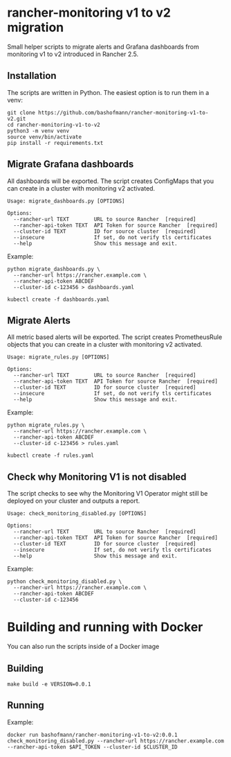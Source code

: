 # rancher-monitoring v1 to v2 migration

Small helper scripts to migrate alerts and Grafana dashboards from monitoring v1 to v2 introduced in Rancher 2.5.

## Installation

The scripts are written in Python. The easiest option is to run them in a venv:

```
git clone https://github.com/bashofmann/rancher-monitoring-v1-to-v2.git
cd rancher-monitoring-v1-to-v2
python3 -m venv venv
source venv/bin/activate
pip install -r requirements.txt
```

## Migrate Grafana dashboards

All dashboards will be exported. The script creates ConfigMaps that you can create in a cluster with monitoring v2 activated.

```
Usage: migrate_dashboards.py [OPTIONS]

Options:
  --rancher-url TEXT        URL to source Rancher  [required]
  --rancher-api-token TEXT  API Token for source Rancher  [required]
  --cluster-id TEXT         ID for source cluster  [required]
  --insecure                If set, do not verify tls certificates
  --help                    Show this message and exit.
```

Example:

```
python migrate_dashboards.py \
  --rancher-url https://rancher.example.com \
  --rancher-api-token ABCDEF
  --cluster-id c-123456 > dashboards.yaml

kubectl create -f dashboards.yaml
```

## Migrate Alerts

All metric based alerts will be exported. The script creates PrometheusRule objects that you can create in a cluster with monitoring v2 activated.

```
Usage: migrate_rules.py [OPTIONS]

Options:
  --rancher-url TEXT        URL to source Rancher  [required]
  --rancher-api-token TEXT  API Token for source Rancher  [required]
  --cluster-id TEXT         ID for source cluster  [required]
  --insecure                If set, do not verify tls certificates
  --help                    Show this message and exit.
```

Example:

```
python migrate_rules.py \
  --rancher-url https://rancher.example.com \
  --rancher-api-token ABCDEF
  --cluster-id c-123456 > rules.yaml

kubectl create -f rules.yaml
```

## Check why Monitoring V1 is not disabled

The script checks to see why the Monitoring V1 Operator might still be deployed on your cluster and outputs a report.

```
Usage: check_monitoring_disabled.py [OPTIONS]

Options:
  --rancher-url TEXT        URL to source Rancher  [required]
  --rancher-api-token TEXT  API Token for source Rancher  [required]
  --cluster-id TEXT         ID for source cluster  [required]
  --insecure                If set, do not verify tls certificates
  --help                    Show this message and exit.
```

Example:

```
python check_monitoring_disabled.py \
  --rancher-url https://rancher.example.com \
  --rancher-api-token ABCDEF
  --cluster-id c-123456
```

# Building and running with Docker

You can also run the scripts inside of a Docker image

## Building

```
make build -e VERSION=0.0.1
```

## Running

Example:

```
docker run bashofmann/rancher-monitoring-v1-to-v2:0.0.1 check_monitoring_disabled.py --rancher-url https://rancher.example.com --rancher-api-token $API_TOKEN --cluster-id $CLUSTER_ID
```